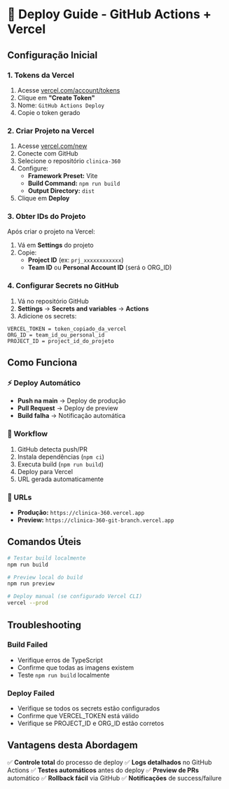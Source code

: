 # 🚀 Deploy Guide - GitHub Actions + Vercel

## Configuração Inicial

### 1. Tokens da Vercel
1. Acesse [vercel.com/account/tokens](https://vercel.com/account/tokens)
2. Clique em **"Create Token"**
3. Nome: `GitHub Actions Deploy`
4. Copie o token gerado

### 2. Criar Projeto na Vercel
1. Acesse [vercel.com/new](https://vercel.com/new)
2. Conecte com GitHub
3. Selecione o repositório `clinica-360`
4. Configure:
   - **Framework Preset:** Vite
   - **Build Command:** `npm run build`
   - **Output Directory:** `dist`
5. Clique em **Deploy**

### 3. Obter IDs do Projeto
Após criar o projeto na Vercel:
1. Vá em **Settings** do projeto
2. Copie:
   - **Project ID** (ex: `prj_xxxxxxxxxxxx`)
   - **Team ID** ou **Personal Account ID** (será o ORG_ID)

### 4. Configurar Secrets no GitHub
1. Vá no repositório GitHub
2. **Settings** → **Secrets and variables** → **Actions**
3. Adicione os secrets:

```
VERCEL_TOKEN = token_copiado_da_vercel
ORG_ID = team_id_ou_personal_id
PROJECT_ID = project_id_do_projeto
```

## Como Funciona

### ⚡ Deploy Automático
- **Push na main** → Deploy de produção
- **Pull Request** → Deploy de preview
- **Build falha** → Notificação automática

### 🎯 Workflow
1. GitHub detecta push/PR
2. Instala dependências (`npm ci`)
3. Executa build (`npm run build`)
4. Deploy para Vercel
5. URL gerada automaticamente

### 📍 URLs
- **Produção:** `https://clinica-360.vercel.app`
- **Preview:** `https://clinica-360-git-branch.vercel.app`

## Comandos Úteis

```bash
# Testar build localmente
npm run build

# Preview local do build
npm run preview

# Deploy manual (se configurado Vercel CLI)
vercel --prod
```

## Troubleshooting

### Build Failed
- Verifique erros de TypeScript
- Confirme que todas as imagens existem
- Teste `npm run build` localmente

### Deploy Failed
- Verifique se todos os secrets estão configurados
- Confirme que VERCEL_TOKEN está válido
- Verifique se PROJECT_ID e ORG_ID estão corretos

## Vantagens desta Abordagem

✅ **Controle total** do processo de deploy
✅ **Logs detalhados** no GitHub Actions
✅ **Testes automáticos** antes do deploy
✅ **Preview de PRs** automático
✅ **Rollback fácil** via GitHub
✅ **Notificações** de success/failure 
